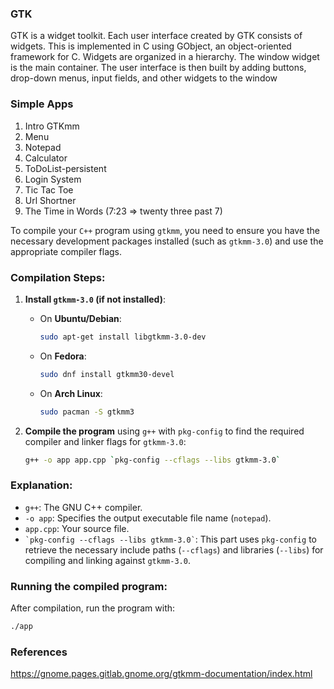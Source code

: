 ### GTK 

GTK is a widget toolkit. Each user interface created by GTK consists of widgets. This is implemented in C using GObject, an object-oriented framework for C. Widgets are organized in a hierarchy. The window widget is the main container. The user interface is then built by adding buttons, drop-down menus, input fields, and other widgets to the window


### Simple Apps

1. Intro GTKmm
2. Menu
3. Notepad
4. Calculator
5. ToDoList-persistent
6. Login System
7. Tic Tac Toe
8. Url Shortner
9. The Time in Words (7:23 => twenty three past 7)


To compile your `C++` program using `gtkmm`, you need to ensure you have the necessary development packages installed (such as `gtkmm-3.0`) and use the appropriate compiler flags.

### Compilation Steps:

1. **Install `gtkmm-3.0` (if not installed)**:
   - On **Ubuntu/Debian**:
     ```bash
     sudo apt-get install libgtkmm-3.0-dev
     ```

   - On **Fedora**:
     ```bash
     sudo dnf install gtkmm30-devel
     ```

   - On **Arch Linux**:
     ```bash
     sudo pacman -S gtkmm3
     ```

2. **Compile the program** using `g++` with `pkg-config` to find the required compiler and linker flags for `gtkmm-3.0`:

   ```bash
   g++ -o app app.cpp `pkg-config --cflags --libs gtkmm-3.0`
   ```

### Explanation:
- `g++`: The GNU C++ compiler.
- `-o app`: Specifies the output executable file name (`notepad`).
- `app.cpp`: Your source file.
- `` `pkg-config --cflags --libs gtkmm-3.0` ``: This part uses `pkg-config` to retrieve the necessary include paths (`--cflags`) and libraries (`--libs`) for compiling and linking against `gtkmm-3.0`.

### Running the compiled program:

After compilation, run the program with:

```bash
./app
```

### References

https://gnome.pages.gitlab.gnome.org/gtkmm-documentation/index.html
